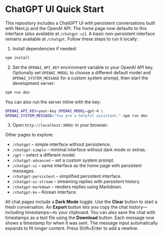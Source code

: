 # ChatGPT UI Quick Start

This repository includes a ChatGPT UI with persistent conversations built with Next.js and the OpenAI API. The home page now defaults to this interface (also available at `/chatgpt-ui`). A basic non-persistent interface remains available at `/chatgpt`. Follow these steps to run it locally:

1. Install dependencies if needed:

```bash
npm install
```

2. Set the `OPENAI_API_KEY` environment variable to your OpenAI API key.
   Optionally set `OPENAI_MODEL` to choose a different default model and
   `OPENAI_SYSTEM_MESSAGE` for a custom system prompt, then start the development server:

```bash
npm run dev
```

   You can also run the server inline with the key:

```bash
OPENAI_API_KEY=your-key OPENAI_MODEL=gpt-4 \
OPENAI_SYSTEM_MESSAGE="You are a helpful assistant." npm run dev
```

3. Open `http://localhost:3000/` in your browser.

Other pages to explore:

- `/chatgpt` – simple interface without persistence.
- `/chatgpt-simple` – minimal interface without dark mode or extras.
- `/gpt` – select a different model.
- `/chatgpt-advanced` – set a custom system prompt.
- `/chatgpt-ui` – same interface as the home page with persistent messages.
- `/chatgpt-persistent` – simplified persistent interface.
- `/chatgpt-ui-stream` – streaming replies with persistent history.
- `/chatgpt-markdown` – renders replies using Markdown.
- `/chatgpt-ko` – Korean interface.

All chat pages include a **Dark Mode** toggle. Use the **Clear** button to start a fresh conversation.
An **Export** button lets you copy the chat history—including timestamps—to your clipboard.
You can also save the chat with timestamps as a text file using the **Download** button.
Each message now shows a timestamp for when it was sent.
The message input automatically expands to fit longer content.
Press Shift+Enter to add a newline.
